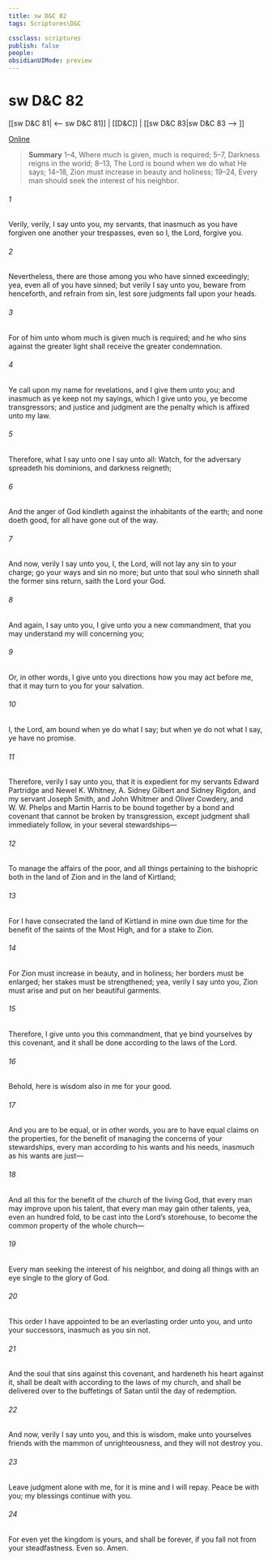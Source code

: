 ```yaml
---
title: sw D&C 82
tags: Scriptures\D&C

cssclass: scriptures
publish: false
people:
obsidianUIMode: preview
---
```


# sw D&C 82
[[sw D&C 81| <-- sw D&C 81]] | [[D&C]] | [[sw D&C 83|sw D&C 83 --> ]]

[Online](https://churchofjesuschrist.org/study/scriptures/dc-testament/dc/82?lang=eng)

> __Summary__
1–4, Where much is given, much is required; 5–7, Darkness reigns in the world; 8–13, The Lord is bound when we do what He says; 14–18, Zion must increase in beauty and holiness; 19–24, Every man should seek the interest of his neighbor.

###### 1 
Verily, verily, I say unto you, my servants, that inasmuch as you have forgiven one another your trespasses, even so I, the Lord, forgive you.

###### 2 
Nevertheless, there are those among you who have sinned exceedingly; yea, even all of you have sinned; but verily I say unto you, beware from henceforth, and refrain from sin, lest sore judgments fall upon your heads.

###### 3 
For of him unto whom much is given much is required; and he who sins against the greater light shall receive the greater condemnation.

###### 4 
Ye call upon my name for revelations, and I give them unto you; and inasmuch as ye keep not my sayings, which I give unto you, ye become transgressors; and justice and judgment are the penalty which is affixed unto my law.

###### 5 
Therefore, what I say unto one I say unto all: Watch, for the adversary spreadeth his dominions, and darkness reigneth;

###### 6 
And the anger of God kindleth against the inhabitants of the earth; and none doeth good, for all have gone out of the way.

###### 7 
And now, verily I say unto you, I, the Lord, will not lay any sin to your charge; go your ways and sin no more; but unto that soul who sinneth shall the former sins return, saith the Lord your God.

###### 8 
And again, I say unto you, I give unto you a new commandment, that you may understand my will concerning you;

###### 9 
Or, in other words, I give unto you directions how you may act before me, that it may turn to you for your salvation.

###### 10 
I, the Lord, am bound when ye do what I say; but when ye do not what I say, ye have no promise.

###### 11 
Therefore, verily I say unto you, that it is expedient for my servants Edward Partridge and Newel K. Whitney, A. Sidney Gilbert and Sidney Rigdon, and my servant Joseph Smith, and John Whitmer and Oliver Cowdery, and W. W. Phelps and Martin Harris to be bound together by a bond and covenant that cannot be broken by transgression, except judgment shall immediately follow, in your several stewardships—

###### 12 
To manage the affairs of the poor, and all things pertaining to the bishopric both in the land of Zion and in the land of Kirtland;

###### 13 
For I have consecrated the land of Kirtland in mine own due time for the benefit of the saints of the Most High, and for a stake to Zion.

###### 14 
For Zion must increase in beauty, and in holiness; her borders must be enlarged; her stakes must be strengthened; yea, verily I say unto you, Zion must arise and put on her beautiful garments.

###### 15 
Therefore, I give unto you this commandment, that ye bind yourselves by this covenant, and it shall be done according to the laws of the Lord.

###### 16 
Behold, here is wisdom also in me for your good.

###### 17 
And you are to be equal, or in other words, you are to have equal claims on the properties, for the benefit of managing the concerns of your stewardships, every man according to his wants and his needs, inasmuch as his wants are just—

###### 18 
And all this for the benefit of the church of the living God, that every man may improve upon his talent, that every man may gain other talents, yea, even an hundred fold, to be cast into the Lord’s storehouse, to become the common property of the whole church—

###### 19 
Every man seeking the interest of his neighbor, and doing all things with an eye single to the glory of God.

###### 20 
This order I have appointed to be an everlasting order unto you, and unto your successors, inasmuch as you sin not.

###### 21 
And the soul that sins against this covenant, and hardeneth his heart against it, shall be dealt with according to the laws of my church, and shall be delivered over to the buffetings of Satan until the day of redemption.

###### 22 
And now, verily I say unto you, and this is wisdom, make unto yourselves friends with the mammon of unrighteousness, and they will not destroy you.

###### 23 
Leave judgment alone with me, for it is mine and I will repay. Peace be with you; my blessings continue with you.

###### 24 
For even yet the kingdom is yours, and shall be forever, if you fall not from your steadfastness. Even so. Amen.

